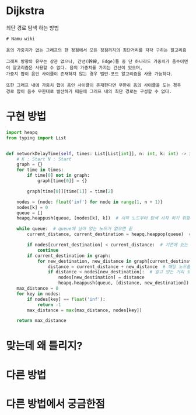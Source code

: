 # Dijkstra

최단 경로 탐색 하는 방법

    # Namu wiki

    음의 가중치가 없는 그래프의 한 정점에서 모든 정점까지의 최단거리를 각각 구하는 알고리즘
    
    그래프 방향의 유무는 상관 없으나, 간선(幹線, Edge)들 중 단 하나라도 가중치가 음수이면
    이 알고리즘은 사용할 수 없다. 음의 가중치를 가지는 간선이 있으며, 
    가중치 합이 음인 사이클이 존재하지 않는 경우 벨만-포드 알고리즘을 사용 가능하다.

    또한 그래프 내에 가중치 합이 음인 사이클이 존재한다면 무한히 음의 사이클을 도는 경우
    경로 합이 음수 무한대로 발산하기 때문에 그래프 내의 최단 경로는 구성할 수 없다.

# 구현 방법

```python
import heapq
from typing import List


def networkDelayTime(self, times: List[List[int]], n: int, k: int) -> int:
    # K : Start N : Start
    graph = {}
    for time in times:
        if time[0] not in graph:
            graph[time[0]] = {}

        graph[time[0]][time[1]] = time[2]

    nodes = {node: float('inf') for node in range(1, n + 1)}
    nodes[k] = 0
    queue = []
    heapq.heappush(queue, [nodes[k], k])  # 시작 노드부터 탐색 시작 하기 위함.

    while queue:  # queue에 남아 있는 노드가 없으면 끝
        current_distance, current_destination = heapq.heappop(queue)  # 탐색 할 노드, 거리를 가져옴.

        if nodes[current_destination] < current_distance:  # 기존에 있는 거리보다 길다면, 볼 필요도 없음
            continue
        if current_destination in graph:
            for new_destination, new_distance in graph[current_destination].items():
                distance = current_distance + new_distance  # 해당 노드를 거쳐 갈 때 거리
                if distance < nodes[new_destination]:  # 알고 있는 거리 보다 작으면 갱신
                    nodes[new_destination] = distance
                    heapq.heappush(queue, [distance, new_destination])  # 다음 인접 거리를 계산 하기 위해 큐에 삽입
    max_distance = 0
    for key in nodes:
        if nodes[key] == float('inf'):
            return -1
        max_distance = max(max_distance, nodes[key])

    return max_distance

```

# 맞는데 왜 틀리지?
# 다른 방법

# 다른 방법에서 궁금한점